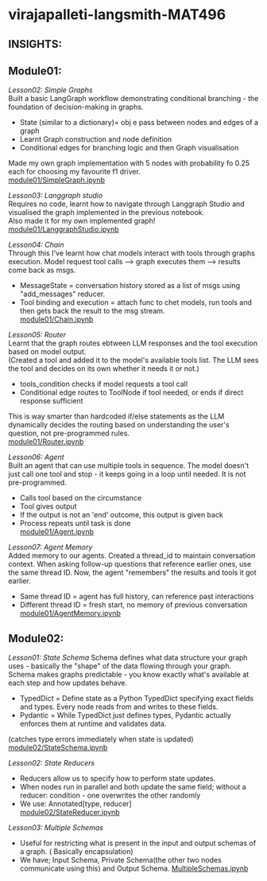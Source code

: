# virajapalleti-langsmith-MAT496

## INSIGHTS:

## **Module01:**

_Lesson02: Simple Graphs_  
Built a basic LangGraph workflow demonstrating conditional branching - the foundation of decision-making in graphs.

- State (similar to a dictionary)= obj e pass between nodes and edges of a graph
- Learnt Graph construction and node definition
- Conditional edges for branching logic and then Graph visualisation

Made my own graph implementation with 5 nodes with probability fo 0.25 each for choosing my favourite f1 driver.  
[module01/SimpleGraph.ipynb](module01/SimpleGraph.ipynb)

_Lesson03: Langgraph studio_  
Requires no code, learnt how to navigate through Langgraph Studio and visualised the graph implemented in the previous notebook.  
Also made it for my own implemented graph!  
[module01/LanggraphStudio.ipynb](module01\LanggraphStudio.ipynb)

_Lesson04: Chain_  
Through this I've learnt how chat models interact with tools through graphs execution. Model request tool calls --> graph executes them --> results come back as msgs.

- MessageState = conversation history stored as a list of msgs using "add_messages" reducer.
- Tool binding and execution = attach func to chet models, run tools and then gets back the result to the msg stream.  
  [module01/Chain.ipynb](module01/Chain.ipynb)

_Lesson05: Router_  
Learnt that the graph routes ebtween LLM responses and the tool execution based on model output.  
(Created a tool and added it to the model's available tools list. The LLM sees the tool and decides on its own whether it needs it or not.)

- tools_condition checks if model requests a tool call
- Conditional edge routes to ToolNode if tool needed, or ends if direct response sufficient

This is way smarter than hardcoded if/else statements as the LLM dynamically decides the routing based on understanding the user's question, not pre-programmed rules.  
[module01/Router.ipynb](module01/Routuer.ipynb)

_Lesson06: Agent_  
Built an agent that can use multiple tools in sequence. The model doesn't just call one tool and stop - it keeps going in a loop until needed. It is not pre-programmed.

- Calls tool based on the circumstance
- Tool gives output
- If the output is not an 'end' outcome, this output is given back
- Process repeats until task is done  
  [module01/Agent.ipynb](module01/Agent.ipynb)

_Lesson07: Agent Memory_  
Added memory to our agents. Created a thread_id to maintain conversation context. When asking follow-up questions that reference earlier ones, use the same thread ID. Now, the agent "remembers" the results and tools it got earlier.

- Same thread ID = agent has full history, can reference past interactions
- Different thread ID = fresh start, no memory of previous conversation  
  [module01/AgentMemory.ipynb](module01/AgentMemory.ipynb)

## **Module02:**

_Lesson01: State Schema_
Schema defines what data structure your graph uses - basically the "shape" of the data flowing through your graph. Schema makes graphs predictable - you know exactly what's available at each step and how updates behave.

- TypedDict = Define state as a Python TypedDict specifying exact fields and types. Every node reads from and writes to these fields.
- Pydantic = While TypedDict just defines types, Pydantic actually enforces them at runtime and validates data.

(catches type errors immediately when state is updated)
[module02/StateSchema.ipynb](module02/StateSchema.ipynb)

_Lesson02: State Reducers_

- Reducers allow us to specify how to perform state updates.
- When nodes run in parallel and both update the same field; without a reducer: condition - one overwrites the other randomly
- We use: Annotated[type, reducer]  
  [module02/StateReducer.ipynb](module02/StateReducer.ipynb)

_Lesson03: Multiple Schemas_

- Useful for restricting what is present in the input and output schemas of a graph. ( Basically encapsulation)
- We have; Input Schema, Private Schema(the other two nodes communicate using this) and Output Schema.
  [MultipleSchemas.ipynb](module02/MultipleSchemas.ipynb)
